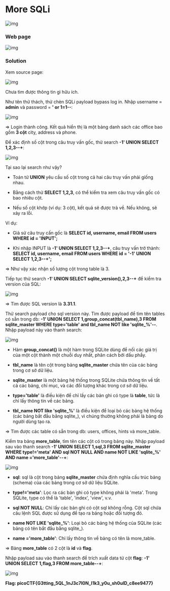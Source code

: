 # More SQLi
![img](86)

### Web page
![img](87)

### Solution

Xem source page: 

![img](88)

Chưa tìm được thông tin gì hữu ích.

Như tên thử thách, thử chèn SQLi payload bypass log in. Nhập username = **admin** và password = **' or 1=1--**:

![img](89)

=> Login thành công. Kết quả hiển thị là một bảng danh sách các office bao gồm **3 cột** city, address và phone. 

Để xác định số cột trong câu truy vấn gốc, thử search **-1' UNION SELECT 1,2,3--+**:

![img](90)

Tại sao lại search như vậy?

- Toán tử **UNION** yêu cầu số cột trong cả hai câu truy vấn phải giống nhau.

- Bằng cách thử **SELECT 1,2,3**, có thể kiểm tra xem câu truy vấn gốc có bao nhiêu cột.

- Nếu số cột khớp (ví dụ: 3 cột), kết quả sẽ được trả về. Nếu không, sẽ xảy ra lỗi.

Ví dụ:
- Giả sử câu truy cấn gốc là **SELECT id, username, email FROM users WHERE id = 'INPUT';**

- Khi nhập INPUT là **-1' UNION SELECT 1,2,3--+**, câu truy vấn trở thành: **SELECT id, username, email FROM users WHERE id = '-1' UNION SELECT 1,2,3--+';**

=> Như vậy xác nhận số lượng cột trong table là 3.

Tiếp tục thử search **-1' UNION SELECT sqlite_version(),2,3--+** để kiểm tra version của SQL:

![img](91)

=> Tìm được SQL version là **3.31.1**.

Thử search payload cho sql version này. Tìm được payload để tìm tên tables có sẵn trong db: **-1' UNION SELECT 1,group_concat(tbl_name),3 FROM sqlite_master WHERE type='table' and tbl_name NOT like 'sqlite_%'--**. Nhập payload này vào thanh search:

![img](92)

- Hàm **group_concat()** là một hàm trong SQLite dùng để nối các giá trị của một cột thành một chuỗi duy nhất, phân cách bởi dấu phẩy. 

- **tbl_name** là tên cột trong bảng **sqlite_master** chứa tên của các bảng trong cơ sở dữ liệu. 

- **sqlite_master** là một bảng hệ thống trong SQLite chứa thông tin về tất cả các bảng, chỉ mục, và các đối tượng khác trong cơ sở dữ liệu.

- **type='table'** là điều kiện để chỉ lấy các bản ghi có type là **table**, tức là chỉ lấy thông tin về các bảng.

- **tbl_name NOT like 'sqlite_%'** là điều kiện để loại bỏ các bảng hệ thống (các bảng bắt đầu bằng sqlite_), vì chúng thường không phải là bảng do người dùng tạo ra.

=> Tìm được các table có sẵn trong db: users, offices, hints và more_table.

Kiểm tra bảng **more_table**, tìm tên các cột có trong bảng này. Nhập payload sau vào thanh search **-1' UNION SELECT 1,sql,3 FROM sqlite_master WHERE type!='meta' AND sql NOT NULL AND name NOT LIKE 'sqlite_%' AND name ='more_table'--+**:

![img](93)

- **sql**: sql là cột trong bảng **sqlite_master** chứa định nghĩa cấu trúc bảng (schema) của các bảng trong cơ sở dữ liệu SQLite.

- **type!='meta'**: Lọc ra các bản ghi có type không phải là 'meta'. Trong SQLite, type có thể là 'table', 'index', 'view', v.v.

- **sql NOT NULL**: Chỉ lấy các bản ghi có cột sql không rỗng. Cột sql chứa câu lệnh SQL được sử dụng để tạo ra bảng hoặc đối tượng đó.

- **name NOT LIKE 'sqlite_%'**: Loại bỏ các bảng hệ thống của SQLite (các bảng có tên bắt đầu bằng sqlite_).

- **name ='more_table'**: Chỉ lấy thông tin về bảng có tên là more_table.

=> Bảng **more_table** có 2 cột là **id** và **flag**.

Nhập payload sau vào thanh search để trích xuất data từ cột **flag**: **-1' UNION SELECT 1,flag,3 FROM more_table--+**:

![img](94)

**Flag: picoCTF{G3tting_5QL_1nJ3c7I0N_l1k3_y0u_sh0ulD_c8ee9477}**